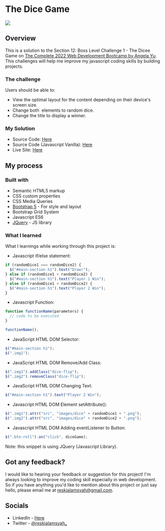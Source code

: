 # The Dice Game

![](https://media1.giphy.com/media/Qb3VOnPIFW7Vc0LnyH/giphy.gif)

## Overview

This is a solution to the Section 12: Boss Level Challenge 1 - The Dicee Game on [The Complete 2022 Web Development Bootcamp by Angela Yu](https://www.udemy.com/course/the-complete-web-development-bootcamp/). This challenges will help me improve my javascript coding skills by building projects.

### The challenge

Users should be able to:

- View the optimal layout for the content depending on their device's screen size.
- Change both <img> elements to random dice.
- Change the title to display a winner.

### My Solution

- Source Code: [Here](https://github.com/Chillie15/dice-game)
- Source Code (Javascript Vanilla): [Here](https://github.com/Chillie15/dice-game-js-vanilla)
- Live Site: [Here](https://chillie15.github.io/dice-game/)

## My process

### Built with

- Semantic HTML5 markup
- CSS custom properties
- CSS Media Queries
- [Bootstrap 5](https://getbootstrap.com/) - For style and layout
- Bootstrap Grid System
- Javascript ES6
- [JQuery](https://jquery.com/) - JS library

### What I learned

What I learnings while working through this project is:

- Javascript if/else statement:

```js
if (randomDice1 === randomDice2) {
  $("#main-section h1").text("Draw!");
} else if (randomDice1 > randomDice2) {
  $("#main-section h1").text("Player 1 Win");
} else if (randomDice1 < randomDice2) {
  $("#main-section h1").text("Player 2 Win");
}
```

- Javascript Function:

```js
function functionName(parameters) {
  // code to be executed
}

functionName();
```

- JavaScript HTML DOM Selector:

```js
$("#main-section h1");
$(".img1");
```

- JavaScript HTML DOM Remove/Add Class:

```js
$(".img1").addClass("dice-flip");
$(".img2").removeClass("dice-flip");
```

- JavaScript HTML DOM Changing Text:

```js
$("#main-section h1").text("Player 2 Win");
```

- Javascript HTML DOM Element setAttribute():

```js
$(".img1").attr("src", "images/dice" + randomDice1 + ".png");
$(".img2").attr("src", "images/dice" + randomDice2 + ".png");
```

- Javascript HTML DOM Adding eventListener to Button:

```js
$(".btn-roll").on("click", diceGame);
```

Note: this snippet is using JQuery (Javascript Library).

## Got any feedback?

I would like to hearing your feedback or suggestion for this project! I'm always looking to improve my coding skill especially in web development. So if you have anything you'd like to mention about this project or just say hello, please email me at [reskialamsyah@gmail.com](mailto:reskialamsyah@gmail.com?subject=Feedback%20-%20The%20Dice%20Game%20Project).

## Socials

- LinkedIn - [Here](https://www.linkedin.com/in/resky-alamsyah-656652212/)
- Twitter - [@reskialamsyah\_](https://twitter.com/reskialamsyah_)

